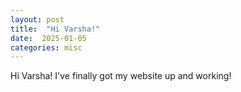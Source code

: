 ```yaml
---
layout: post
title:  "Hi Varsha!"
date:  2025-01-05 
categories: misc
---
```


Hi Varsha!  I've finally got my website up and working!
